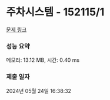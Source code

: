 # 주차시스템 - 152115/1 

[문제 링크](https://level.goorm.io/exam/152115/%ED%98%84%EB%8C%80%EB%AA%A8%EB%B9%84%EC%8A%A4-%EC%98%88%EC%84%A0-%EC%A3%BC%EC%B0%A8%EC%8B%9C%EC%8A%A4%ED%85%9C/quiz/1) 

### 성능 요약

메모리: 13.12 MB, 시간: 0.40 ms

### 제출 일자

2024년 05월 24일 16:38:32

